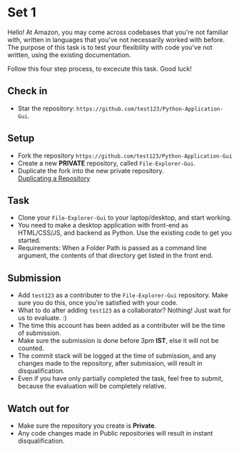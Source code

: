 # Set 1

Hello! At Amazon, you may come across codebases that you're not familiar with, written in languages that you've not necessarily worked with before. The purpose of this task is to test your flexibility with code you've not written, using the existing documentation.

Follow this four step process, to excecute this task. Good luck!

## Check in

* Star the repository: ```https://github.com/test123/Python-Application-Gui```.

## Setup

* Fork the repository ```https://github.com/test123/Python-Application-Gui```
* Create a new **PRIVATE** repository, called ```File-Explorer-Gui```.
* Duplicate the fork into the new private repository.  
[Duplicating a Repository](https://help.github.com/en/github/creating-cloning-and-archiving-repositories/duplicating-a-repository)



## Task
* Clone your ```File-Explorer-Gui``` to your laptop/desktop, and start working.
* You need to make a desktop application with front-end as HTML/CSS/JS, and backend as Python. Use the existing code to get you started.
* Requirements: When a Folder Path is passed as a command line argument, the contents of that directory get listed in the front end.

## Submission

* Add ```test123``` as a contributer to the ```File-Explorer-Gui``` repository. Make sure you do this, once you're satisfied with your code.
* What to do after adding ```test123``` as a collaborator? Nothing! Just wait for us to evaluate. :)
* The time this account has been added as a contributer will be the time of submission.
* Make sure the submission is done before 3pm **IST**, else it will not be counted.
* The commit stack will be logged at the time of submission, and any changes made to the repository, after submission, will result in disqualification.
* Even if you have only partially completed the task, feel free to submit, because the evaluation will be completely relative.

## Watch out for

* Make sure the repository you create is **Private**.
* Any code changes made in Public repositories will result in instant disqualification.
